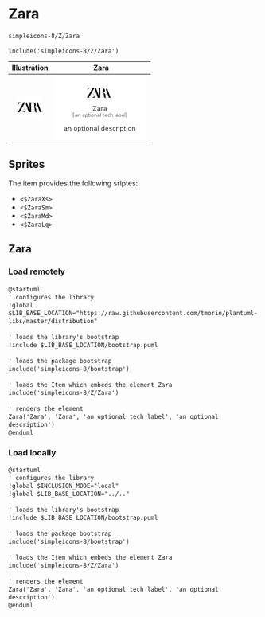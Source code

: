 # Zara


```text
simpleicons-8/Z/Zara
```

```text
include('simpleicons-8/Z/Zara')
```



| Illustration | Zara |
| :---: | :---: |
| ![illustration for Illustration](../../simpleicons-8/Z/Zara.png) | ![illustration for Zara](../../simpleicons-8/Z/Zara.Local.png) |



## Sprites
The item provides the following sriptes:

- `<$ZaraXs>`
- `<$ZaraSm>`
- `<$ZaraMd>`
- `<$ZaraLg>`





## Zara

### Load remotely
```plantuml
@startuml
' configures the library
!global $LIB_BASE_LOCATION="https://raw.githubusercontent.com/tmorin/plantuml-libs/master/distribution"

' loads the library's bootstrap
!include $LIB_BASE_LOCATION/bootstrap.puml

' loads the package bootstrap
include('simpleicons-8/bootstrap')

' loads the Item which embeds the element Zara
include('simpleicons-8/Z/Zara')

' renders the element
Zara('Zara', 'Zara', 'an optional tech label', 'an optional description')
@enduml
```

### Load locally
```plantuml
@startuml
' configures the library
!global $INCLUSION_MODE="local"
!global $LIB_BASE_LOCATION="../.."

' loads the library's bootstrap
!include $LIB_BASE_LOCATION/bootstrap.puml

' loads the package bootstrap
include('simpleicons-8/bootstrap')

' loads the Item which embeds the element Zara
include('simpleicons-8/Z/Zara')

' renders the element
Zara('Zara', 'Zara', 'an optional tech label', 'an optional description')
@enduml
```

